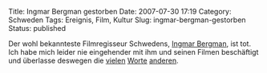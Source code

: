 Title: Ingmar Bergman gestorben
Date: 2007-07-30 17:19
Category: Schweden
Tags: Ereignis, Film, Kultur
Slug: ingmar-bergman-gestorben
Status: published

Der wohl bekannteste Filmregisseur Schwedens, [Ingmar
Bergman](http://de.wikipedia.org/wiki/Ingmar_Bergman), ist tot. Ich habe
mich leider nie eingehender mit ihm und seinen Filmen beschäftigt und
überlasse deswegen die
[vielen](http://www.tagesschau.de/aktuell/meldungen/0,1185,OID7199202_TYP6_THE_NAV_REF1_BAB,00.html)
[Worte](http://www.spiegel.de/kultur/kino/0,1518,497290,00.html)
[anderen](http://www.dn.se/DNet/jsp/polopoly.jsp?d=2712&a=675604).

